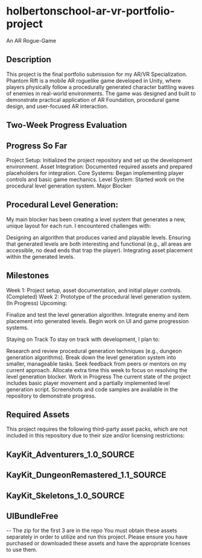 # holbertonschool-ar-vr-portfolio-project
An AR Rogue-Game 

## Description

This project is the final portfolio submission for my AR/VR Specialization. Phantom Rift is a mobile AR roguelike game developed in Unity, where players physically follow a procedurally generated character battling waves of enemies in real-world environments. The game was designed and built to demonstrate practical application of AR Foundation, procedural game design, and user-focused AR interaction.


## Two-Week Progress Evaluation
  ## Progress So Far
  Project Setup: Initialized the project repository and set up the development environment.
  Asset Integration: Documented required assets and prepared placeholders for integration.
  Core Systems: Began implementing player controls and basic game mechanics.
  Level System: Started work on the procedural level generation system.
  Major Blocker
  ## Procedural Level Generation:
  My main blocker has been creating a level system that generates a new, unique layout for each run. I encountered challenges with:

  Designing an algorithm that produces varied and playable levels.
  Ensuring that generated levels are both interesting and functional (e.g., all areas are accessible, no dead ends that trap the player).
  Integrating asset placement within the generated levels.
  ## Milestones
  Week 1: Project setup, asset documentation, and initial player controls. (Completed)
  Week 2: Prototype of the procedural level generation system. (In Progress)
  Upcoming:

  Finalize and test the level generation algorithm.
  Integrate enemy and item placement into generated levels.
  Begin work on UI and game progression systems.


  Staying on Track
  To stay on track with development, I plan to:

  Research and review procedural generation techniques (e.g., dungeon generation algorithms).
  Break down the level generation system into smaller, manageable tasks.
  Seek feedback from peers or mentors on my current approach.
  Allocate extra time this week to focus on resolving the level generation blocker.
  Work in Progress
  The current state of the project includes basic player movement and a partially implemented level generation script.
  Screenshots and code samples are available in the repository to demonstrate progress.



## Required Assets
This project requires the following third-party asset packs, which are not included in this repository due to their size and/or licensing restrictions:

## KayKit_Adventurers_1.0_SOURCE
## KayKit_DungeonRemastered_1.1_SOURCE
## KayKit_Skeletons_1.0_SOURCE
## UIBundleFree
-- The zip for the first 3 are in the repo
You must obtain these assets separately in order to utilize and run this project.
Please ensure you have purchased or downloaded these assets and have the appropriate licenses to use them.
